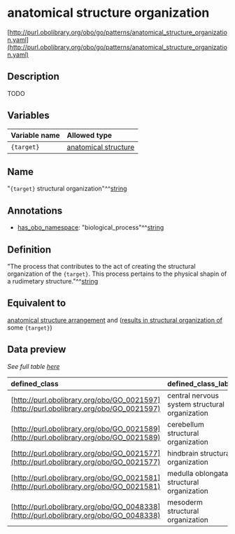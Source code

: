 # anatomical structure organization

[http://purl.obolibrary.org/obo/go/patterns/anatomical_structure_organization.yaml](http://purl.obolibrary.org/obo/go/patterns/anatomical_structure_organization.yaml)

## Description

TODO




## Variables

| Variable name | Allowed type |
|:--------------|:-------------|
| `{target}` | [anatomical structure](http://purl.obolibrary.org/obo/UBERON_0000061) |

## Name

"`{target}` structural organization"^^[string](http://www.w3.org/2001/XMLSchema#string)

## Annotations

- [has_obo_namespace](http://www.geneontology.org/formats/oboInOwl#hasOBONamespace): "biological_process"^^[string](http://www.w3.org/2001/XMLSchema#string)

## Definition

"The process that contributes to the act of creating the structural organization of the `{target}`. This process pertains to the physical shapin of a rudimetary structure."^^[string](http://www.w3.org/2001/XMLSchema#string)

## Equivalent to

[anatomical structure arrangement](http://purl.obolibrary.org/obo/GO_0048532)  and ([results in structural organization of](http://purl.obolibrary.org/obo/RO_0002355) some `{target}`)







## Data preview

*See full table [here](https://github.com/geneontology/go-ontology/tree/master/src/design_patterns/anatomical_structure_organization.tsv)*

| defined_class | defined_class_label | target | target_label |
|:--|:--|:--|:--|
| [http://purl.obolibrary.org/obo/GO_0021597](http://purl.obolibrary.org/obo/GO_0021597) | central nervous system structural organization | [http://purl.obolibrary.org/obo/UBERON_0001017](http://purl.obolibrary.org/obo/UBERON_0001017) | central nervous system |
| [http://purl.obolibrary.org/obo/GO_0021589](http://purl.obolibrary.org/obo/GO_0021589) | cerebellum structural organization | [http://purl.obolibrary.org/obo/UBERON_0002037](http://purl.obolibrary.org/obo/UBERON_0002037) | cerebellum |
| [http://purl.obolibrary.org/obo/GO_0021577](http://purl.obolibrary.org/obo/GO_0021577) | hindbrain structural organization | [http://purl.obolibrary.org/obo/UBERON_0002028](http://purl.obolibrary.org/obo/UBERON_0002028) | hindbrain |
| [http://purl.obolibrary.org/obo/GO_0021581](http://purl.obolibrary.org/obo/GO_0021581) | medulla oblongata structural organization | [http://purl.obolibrary.org/obo/UBERON_0001896](http://purl.obolibrary.org/obo/UBERON_0001896) | medulla oblongata |
| [http://purl.obolibrary.org/obo/GO_0048338](http://purl.obolibrary.org/obo/GO_0048338) | mesoderm structural organization | [http://purl.obolibrary.org/obo/UBERON_0000926](http://purl.obolibrary.org/obo/UBERON_0000926) | mesoderm |

